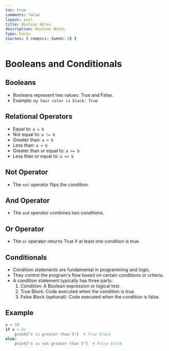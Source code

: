 ```yaml
---
toc: true
comments: false
layout: post
title: Boolean Notes
description: Boolean Notes
type: hacks
courses: { compsci: {week: 8} }
---
```

# Booleans and Conditionals

## Booleans

- Booleans represent two values: True and False.
- Example: `my hair color is black: True`

## Relational Operators

- Equal to: `a = b`
- Not equal to: `a != b`
- Greater than: `a > b`
- Less than: `a < b`
- Greater than or equal to: `a >= b`
- Less than or equal to: `a <= b`

## Not Operator

- The `not` operator flips the condition.

## And Operator

- The `and` operator combines two conditions.

## Or Operator

- The `or` operator returns True if at least one condition is true.

## Conditionals

- Condition statements are fundamental in programming and logic.
- They control the program's flow based on certain conditions or criteria.
- A condition statement typically has three parts:
  1. Condition: A Boolean expression or logical test.
  2. True Block: Code executed when the condition is true.
  3. False Block (optional): Code executed when the condition is false.

## Example

```python
x = 10
if x > 5:
    print("x is greater than 5")  # True block
else:
    print("x is not greater than 5")  # False block
